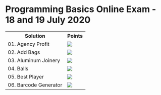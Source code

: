 <h1> Programming Basics Online Exam - 18 and 19 July 2020</h1>
<table>
  <tr>
    <th>Solution</th>
    <th>Points</th>
  </tr>
  <tr>
    <td>01. Agency Profit</td>
    <td><img src="https://geps.dev/progress/100"></td>
  </tr>
  <tr>
    <td>02. Add Bags</td>
    <td><img src="https://geps.dev/progress/100"></td>
  </tr>
  <tr>
    <td>03. Aluminum Joinery</td>
    <td><img src="https://geps.dev/progress/100"></td>
  </tr>
  <tr>
    <td>04. Balls</td>
    <td><img src="https://geps.dev/progress/100"></td>
  </tr>
  <tr>
    <td>05. Best Player</td>
    <td><img src="https://geps.dev/progress/100"></td>
  </tr>
  <tr>
    <td>06. Barcode Generator</td>
    <td><img src="https://geps.dev/progress/100"></td>
  </tr>
</table>


